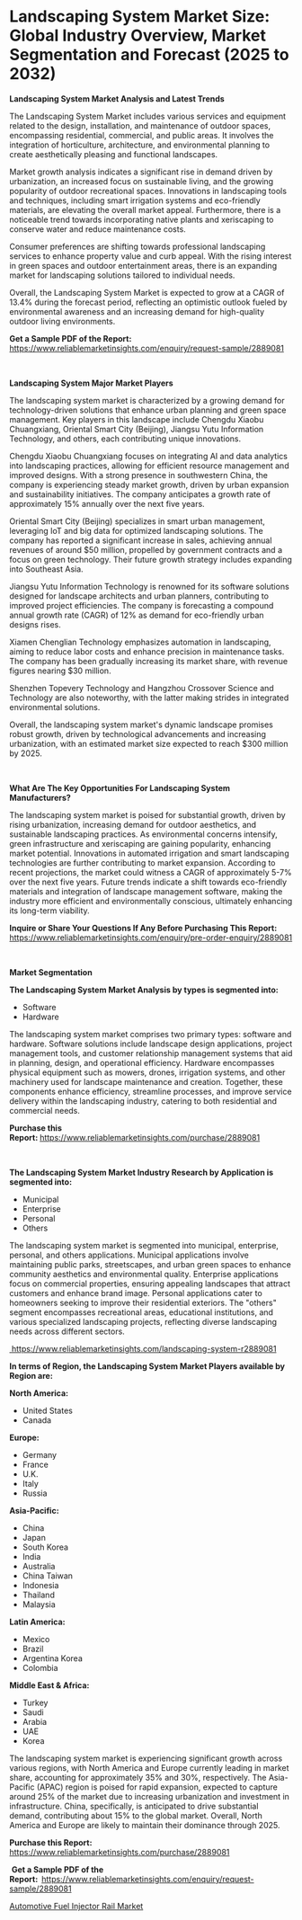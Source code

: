 <p><h1>Landscaping System Market Size: Global Industry Overview, Market Segmentation and Forecast (2025 to 2032)</h1></p><p><strong>Landscaping System Market Analysis and Latest Trends</strong></p>
<p><p>The Landscaping System Market includes various services and equipment related to the design, installation, and maintenance of outdoor spaces, encompassing residential, commercial, and public areas. It involves the integration of horticulture, architecture, and environmental planning to create aesthetically pleasing and functional landscapes.</p><p>Market growth analysis indicates a significant rise in demand driven by urbanization, an increased focus on sustainable living, and the growing popularity of outdoor recreational spaces. Innovations in landscaping tools and techniques, including smart irrigation systems and eco-friendly materials, are elevating the overall market appeal. Furthermore, there is a noticeable trend towards incorporating native plants and xeriscaping to conserve water and reduce maintenance costs.</p><p>Consumer preferences are shifting towards professional landscaping services to enhance property value and curb appeal. With the rising interest in green spaces and outdoor entertainment areas, there is an expanding market for landscaping solutions tailored to individual needs.</p><p>Overall, the Landscaping System Market is expected to grow at a CAGR of 13.4% during the forecast period, reflecting an optimistic outlook fueled by environmental awareness and an increasing demand for high-quality outdoor living environments.</p></p>
<p><strong>Get a Sample PDF of the Report:&nbsp;</strong> <a href="https://www.reliablemarketinsights.com/enquiry/request-sample/2889081?utm_campaign=3277&utm_medium=2&utm_source=Github&utm_content=ia&utm_term=14032025&utm_id=landscaping-system">https://www.reliablemarketinsights.com/enquiry/request-sample/2889081</a></p>
<p>&nbsp;</p>
<p><strong>Landscaping System Major Market Players</strong></p>
<p><p>The landscaping system market is characterized by a growing demand for technology-driven solutions that enhance urban planning and green space management. Key players in this landscape include Chengdu Xiaobu Chuangxiang, Oriental Smart City (Beijing), Jiangsu Yutu Information Technology, and others, each contributing unique innovations.</p><p>Chengdu Xiaobu Chuangxiang focuses on integrating AI and data analytics into landscaping practices, allowing for efficient resource management and improved designs. With a strong presence in southwestern China, the company is experiencing steady market growth, driven by urban expansion and sustainability initiatives. The company anticipates a growth rate of approximately 15% annually over the next five years.</p><p>Oriental Smart City (Beijing) specializes in smart urban management, leveraging IoT and big data for optimized landscaping solutions. The company has reported a significant increase in sales, achieving annual revenues of around $50 million, propelled by government contracts and a focus on green technology. Their future growth strategy includes expanding into Southeast Asia.</p><p>Jiangsu Yutu Information Technology is renowned for its software solutions designed for landscape architects and urban planners, contributing to improved project efficiencies. The company is forecasting a compound annual growth rate (CAGR) of 12% as demand for eco-friendly urban designs rises.</p><p>Xiamen Chenglian Technology emphasizes automation in landscaping, aiming to reduce labor costs and enhance precision in maintenance tasks. The company has been gradually increasing its market share, with revenue figures nearing $30 million.</p><p>Shenzhen Topevery Technology and Hangzhou Crossover Science and Technology are also noteworthy, with the latter making strides in integrated environmental solutions.</p><p>Overall, the landscaping system market's dynamic landscape promises robust growth, driven by technological advancements and increasing urbanization, with an estimated market size expected to reach $300 million by 2025.</p></p>
<p>&nbsp;</p>
<p><strong>What Are The Key Opportunities For Landscaping System Manufacturers?</strong></p>
<p><p>The landscaping system market is poised for substantial growth, driven by rising urbanization, increasing demand for outdoor aesthetics, and sustainable landscaping practices. As environmental concerns intensify, green infrastructure and xeriscaping are gaining popularity, enhancing market potential. Innovations in automated irrigation and smart landscaping technologies are further contributing to market expansion. According to recent projections, the market could witness a CAGR of approximately 5-7% over the next five years. Future trends indicate a shift towards eco-friendly materials and integration of landscape management software, making the industry more efficient and environmentally conscious, ultimately enhancing its long-term viability.</p></p>
<p><strong>Inquire or Share Your Questions If Any Before Purchasing This Report:</strong> <a href="https://www.reliablemarketinsights.com/enquiry/pre-order-enquiry/2889081?utm_campaign=3277&utm_medium=2&utm_source=Github&utm_content=ia&utm_term=14032025&utm_id=landscaping-system">https://www.reliablemarketinsights.com/enquiry/pre-order-enquiry/2889081</a></p>
<p>&nbsp;</p>
<p><strong>Market Segmentation</strong></p>
<p><strong>The Landscaping System Market Analysis by types is segmented into:</strong></p>
<p><ul><li>Software</li><li>Hardware</li></ul></p>
<p><p>The landscaping system market comprises two primary types: software and hardware. Software solutions include landscape design applications, project management tools, and customer relationship management systems that aid in planning, design, and operational efficiency. Hardware encompasses physical equipment such as mowers, drones, irrigation systems, and other machinery used for landscape maintenance and creation. Together, these components enhance efficiency, streamline processes, and improve service delivery within the landscaping industry, catering to both residential and commercial needs.</p></p>
<p><strong>Purchase this Report:&nbsp;</strong><a href="https://www.reliablemarketinsights.com/purchase/2889081?utm_campaign=3277&utm_medium=2&utm_source=Github&utm_content=ia&utm_term=14032025&utm_id=landscaping-system">https://www.reliablemarketinsights.com/purchase/2889081</a></p>
<p>&nbsp;</p>
<p><strong>The Landscaping System Market Industry Research by Application is segmented into:</strong></p>
<p><ul><li>Municipal</li><li>Enterprise</li><li>Personal</li><li>Others</li></ul></p>
<p><p>The landscaping system market is segmented into municipal, enterprise, personal, and others applications. Municipal applications involve maintaining public parks, streetscapes, and urban green spaces to enhance community aesthetics and environmental quality. Enterprise applications focus on commercial properties, ensuring appealing landscapes that attract customers and enhance brand image. Personal applications cater to homeowners seeking to improve their residential exteriors. The "others" segment encompasses recreational areas, educational institutions, and various specialized landscaping projects, reflecting diverse landscaping needs across different sectors.</p></p>
<p><a href="https://www.reliablemarketinsights.com/landscaping-system-r2889081?utm_campaign=3277&utm_medium=2&utm_source=Github&utm_content=ia&utm_term=14032025&utm_id=landscaping-system">&nbsp;https://www.reliablemarketinsights.com/landscaping-system-r2889081</a></p>
<p><strong>In terms of Region, the Landscaping System Market Players available by Region are:</strong></p>
<p>
    <p> <strong> North America: </strong>
        <ul>
            <li>United States</li>
            <li>Canada</li>
        </ul>
        </p> 
    <p> <strong> Europe: </strong>
        <ul>
            <li>Germany</li>
            <li>France</li>
            <li>U.K.</li>
            <li>Italy</li>
            <li>Russia</li>
        </ul>
        </p> 
    <p> <strong> Asia-Pacific: </strong>
        <ul>
            <li>China</li>
            <li>Japan</li>
            <li>South Korea</li>
            <li>India</li>
            <li>Australia</li>
            <li>China Taiwan</li>
            <li>Indonesia</li>
            <li>Thailand</li>
            <li>Malaysia</li>
        </ul>
        </p> 
    <p> <strong> Latin America: </strong>
        <ul>
            <li>Mexico</li>
            <li>Brazil</li>
            <li>Argentina Korea</li>
            <li>Colombia</li>
        </ul>
        </p> 
    <p> <strong> Middle East & Africa: </strong>
        <ul>
            <li>Turkey</li>
            <li>Saudi</li>
            <li>Arabia</li>
            <li>UAE</li>
            <li>Korea</li>
        </ul>
    </p>
    </p>
<p><p>The landscaping system market is experiencing significant growth across various regions, with North America and Europe currently leading in market share, accounting for approximately 35% and 30%, respectively. The Asia-Pacific (APAC) region is poised for rapid expansion, expected to capture around 25% of the market due to increasing urbanization and investment in infrastructure. China, specifically, is anticipated to drive substantial demand, contributing about 15% to the global market. Overall, North America and Europe are likely to maintain their dominance through 2025.</p></p>
<p><strong>Purchase this Report: </strong><a href="https://www.reliablemarketinsights.com/purchase/2889081?utm_campaign=3277&utm_medium=2&utm_source=Github&utm_content=ia&utm_term=14032025&utm_id=landscaping-system">https://www.reliablemarketinsights.com/purchase/2889081</a></p>
<p>&nbsp;<strong>Get a Sample PDF of the Report:&nbsp;&nbsp;</strong><a href="https://www.reliablemarketinsights.com/enquiry/request-sample/2889081?utm_campaign=3277&utm_medium=2&utm_source=Github&utm_content=ia&utm_term=14032025&utm_id=landscaping-system">https://www.reliablemarketinsights.com/enquiry/request-sample/2889081</a></p>
<p><strong></strong></p>
<p><p><a href="https://github.com/lanuskarnajc/Market-Research-Report-List-1/blob/main/automotive-fuel-injector-rail-market.md?utm_campaign=3277&utm_medium=2&utm_source=Github&utm_content=ia&utm_term=14032025&utm_id=landscaping-system">Automotive Fuel Injector Rail Market</a></p></p>